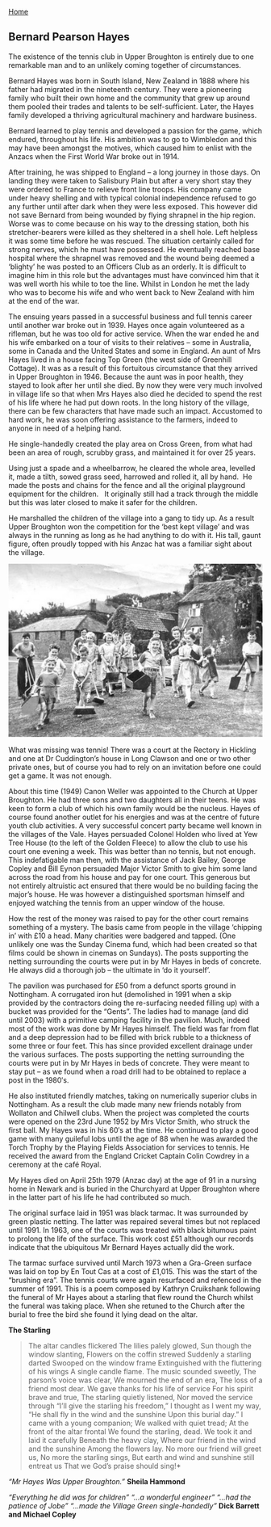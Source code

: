 [Home](https://simon-scmp.github.io/Upper-Broughton-History/)


## Bernard Pearson Hayes

The existence of the tennis club in Upper Broughton is entirely due to one remarkable man and to an unlikely coming together of circumstances.

Bernard Hayes was born in South Island, New Zealand in 1888 where his father had migrated in the nineteenth century. They were a pioneering family who built their own home and the community that grew up around them pooled their trades and talents to be self-sufficient. Later, the Hayes family developed a thriving agricultural machinery and hardware business.

Bernard learned to play tennis and developed a passion for the game, which endured, throughout his life. His ambition was to go to Wimbledon and this may have been amongst the motives, which caused him to enlist with the Anzacs when the First World War broke out in 1914.

After training, he was shipped to England – a long journey in those days. On landing they were taken to Salisbury Plain but after a very short stay they were ordered to France to relieve front line troops. His company came under heavy shelling and with typical colonial independence refused to go any further until after dark when they were less exposed. This however did not save Bernard from being wounded by flying shrapnel in the hip region. Worse was to come because on his way to the dressing station, both his stretcher-bearers were killed as they sheltered in a shell hole. Left helpless it was some time before he was rescued. The situation certainly called for strong nerves, which he must have possessed. He eventually reached base hospital where the shrapnel was removed and the wound being deemed a ‘blighty’ he was posted to an Officers Club as an orderly. It is difficult to imagine him in this role but the advantages must have convinced him that it was well worth his while to toe the line. Whilst in London he met the lady who was to become his wife and who went back to New Zealand with him at the end of the war.

The ensuing years passed in a successful business and full tennis career until another war broke out in 1939. Hayes once again volunteered as a rifleman, but he was too old for active service. When the war ended he and his wife embarked on a tour of visits to their relatives – some in Australia, some in Canada and the United States and some in England. An aunt of Mrs Hayes lived in a house facing Top Green (the west side of Greenhill Cottage). It was as a result of this fortuitous circumstance that they arrived in Upper Broughton in 1946. Because the aunt was in poor health, they stayed to look after her until she died. By now they were very much involved in village life so that when Mrs Hayes also died he decided to spend the rest of his life where he had put down roots.
In the long history of the village, there can be few characters that have made such an impact. Accustomed to hard work, he was soon offering assistance to the farmers, indeed to anyone in need of a helping hand.

He single-handedly created the play area on Cross Green, from what had been an area of rough, scrubby grass, and maintained it for over 25 years.

Using just a spade and a wheelbarrow, he cleared the whole area, levelled it, made a tilth, sowed grass seed, harrowed and rolled it, all by hand.  He made the posts and chains for the fence and all the original playground equipment for the children.   It originally still had a track through the middle but this was later closed to make it safer for the children.

He marshalled the children of the village into a gang to tidy up. As a result Upper Broughton won the competition for the ‘best kept village’ and was always in the running as long as he had anything to do with it. His tall, gaunt figure, often proudly topped with his Anzac hat was a familiar sight about the village.

![image](HayesGreen.jpg)

What was missing was tennis! There was a court at the Rectory in Hickling and one at Dr Cuddington’s house in Long Clawson and one or two other private ones, but of course you had to rely on an invitation before one could get a game. It was not enough.

About this time (1949) Canon Weller was appointed to the Church at Upper Broughton. He had three sons and two daughters all in their teens. He was keen to form a club of which his own family would be the nucleus. Hayes of course found another outlet for his energies and was at the centre of future youth club activities. A very successful concert party became well known in the villages of the Vale. Hayes persuaded Colonel Holden who lived at Yew Tree House (to the left of the Golden Fleece) to allow the club to use his court one evening a week. This was better than no tennis, but not enough. This indefatigable man then, with the assistance of Jack Bailey, George Copley and Bill Eynon persuaded Major Victor Smith to give him some land across the road from his house and pay for one court. This generous but not entirely altruistic act ensured that there would be no building facing the major’s house. He was however a distinguished sportsman himself and enjoyed watching the tennis from an upper window of the house.

How the rest of the money was raised to pay for the other court remains something of a mystery. The basis came from people in the village ‘chipping in’ with £10 a head. Many charities were badgered and tapped. (One unlikely one was the Sunday Cinema fund, which had been created so that films could be shown in cinemas on Sundays). The posts supporting the netting surrounding the courts were put in by Mr Hayes in beds of concrete. He always did a thorough job – the ultimate in ‘do it yourself’.

 The pavilion was purchased for £50 from a defunct sports ground in Nottingham. A corrugated iron hut (demolished in 1991 when a skip provided by the contractors doing the re-surfacing needed filling up) with a bucket was provided for the “Gents”. The ladies had to manage (and did until 2003) with a primitive camping facility in the pavilion.
Much, indeed most of the work was done by Mr Hayes himself. The field was far from flat and a deep depression had to be filled with brick rubble to a thickness of some three or four feet. This has since provided excellent drainage under the various surfaces. The posts supporting the netting surrounding the courts were put in by Mr Hayes in beds of concrete. They were meant to stay put – as we found when a road drill had to be obtained to replace a post in the 1980′s. 

He also instituted friendly matches, taking on numerically superior clubs in Nottingham. As a result the club made many new friends notably from Wollaton and Chilwell clubs.
When the project was completed the courts were opened on the 23rd June 1952 by Mrs Victor Smith, who struck the first ball. My Hayes was in his 60′s at the time. He continued to play a good game with many guileful lobs until the age of 88 when he was awarded the Torch Trophy by the Playing Fields Association for services to tennis. He received the award from the England Cricket Captain Colin Cowdrey in a ceremony at the café Royal.

My Hayes died on April 25th 1979 (Anzac day) at the age of 91 in a nursing home in Newark and is buried in the Churchyard at Upper Broughton where in the latter part of his life he had contributed so much.

The original surface laid in 1951 was black tarmac. It was surrounded by green plastic netting. The latter was repaired several times but not replaced until 1991.
In 1963, one of the courts was treated with black bitumous paint to prolong the life of the surface. This work cost £51 although our records indicate that the ubiquitous Mr Bernard Hayes actually did the work.

The tarmac surface survived until March 1973 when a Gra-Green surface was laid on top by En Tout Cas at a cost of £1,015. This was the start of the “brushing era”.
The tennis courts were again resurfaced and refenced in the summer of 1991.
This is a poem composed by Kathryn Cruikshank following the funeral of Mr Hayes about a starling that flew round the Church whilst the funeral was taking place. When she retuned to the Church after the burial to free the bird she found it lying dead on the altar.

**The Starling**

>The altar candles flickered
>The lilies palely glowed,
>Sun though the window slanting,
>Flowers on the coffin strewed
>Suddenly a starling darted
>Swooped on the window frame
>Extinguished with the fluttering of his wings
>A single candle flame.
>The music sounded sweetly,
>The parson’s voice was clear,
>We mourned the end of an era,
>The loss of a friend most dear.
>We gave thanks for his life of service
>For his spirit brave and true,
>The starling quietly listened,
>Nor moved the service through
>“I’ll give the starling his freedom,”
>I thought as I went my way,
>“He shall fly in the wind and the sunshine
>Upon this burial day.”
>I came with a young companion;
>We walked with quiet tread;
>At the front of the altar frontal
>We found the starling, dead.
>We took it and laid it carefully
>Beneath the heavy clay,
>Where our friend in the wind and the sunshine
>Among the flowers lay.
>No more our friend will greet us,
>No more the starling sings,
>But earth and wind and sunshine still entreat us
>That we God’s praise should sing!*


*“Mr Hayes Was Upper Broughton.”*
**Sheila Hammond**


*“Everything he did was for children”
“…a wonderful engineer”
“…had the patience of Jobe”
“…made the Village Green single-handedly”*
**Dick Barrett and Michael Copley**

